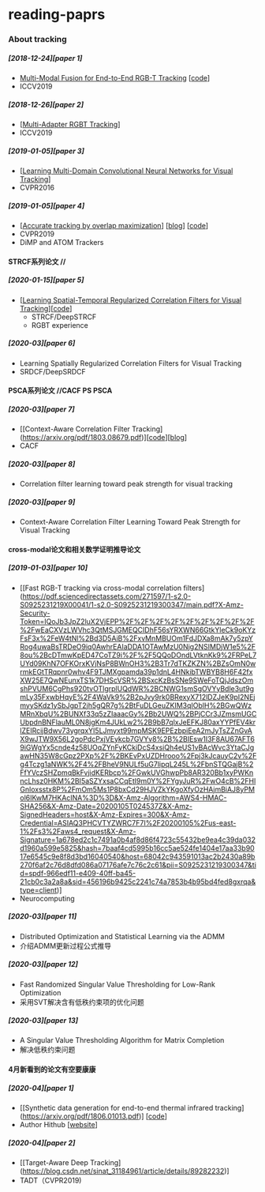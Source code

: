 # reading-paprs

### About tracking

##### [2018-12-24][paper 1]
* [Multi-Modal Fusion for End-to-End RGB-T Tracking](https://arxiv.org/pdf/1908.11714v1.pdf) [[code](https://github.com/Alexadlu/MANet)]
* ICCV2019

##### [2018-12-26][paper 2]
* [[Multi-Adapter RGBT Tracking](https://arxiv.org/pdf/1907.07485.pdf)]
* ICCV2019


##### [2019-01-05][paper 3]
* [[Learning Multi-Domain Convolutional Neural Networks for Visual Tracking](https://ieeexplore.ieee.org/stamp/stamp.jsp?tp=&arnumber=7780834)]
* CVPR2016


##### [2019-01-05][paper 4]
* [[Accurate tracking by overlap maximization](https://arxiv.org/pdf/1811.07628.pdf)] [[blog](https://blog.csdn.net/sinat_27318881/article/details/84668861)] [[code](https://github.com/visionml/pytracking)]
* CVPR2019
* DiMP and ATOM Trackers


#### STRCF系列论文 //
##### [2020-01-15][paper 5]
* [[Learning Spatial-Temporal Regularized Correlation Filters for Visual Tracking](https://arxiv.org/pdf/1803.08679.pdf)][[code](https://github.com/GarfieldF/RGBT-tracking)]
  * STRCF/DeepSTRCF
  * RGBT experience 

##### [2020-03][paper 6]
* Learning Spatially Regularized Correlation Filters for Visual Tracking
* SRDCF/DeepSRDCF

#### PSCA系列论文 //CACF PS PSCA
##### [2020-03][paper 7]
* [[Context-Aware Correlation Filter Tracking] (https://arxiv.org/pdf/1803.08679.pdf)][[code](https://github.com/GarfieldF/RGBT-tracking)][[blog](https://blog.csdn.net/ms961516792/article/details/81774979)]
* CACF

##### [2020-03][paper 8]
* Correlation filter learning toward peak strength for visual tracking

##### [2020-03][paper 9]
* Context-Aware Correlation Filter Learning Toward Peak Strength for Visual Tracking

#### cross-modal论文和相关数学证明推导论文
##### [2019-01-03][paper 10]
* [[Fast RGB-T tracking via cross-modal correlation filters] (https://pdf.sciencedirectassets.com/271597/1-s2.0-S0925231219X00041/1-s2.0-S0925231219300347/main.pdf?X-Amz-Security-Token=IQoJb3JpZ2luX2VjEPP%2F%2F%2F%2F%2F%2F%2F%2F%2F%2FwEaCXVzLWVhc3QtMSJGMEQCIDhF56sYRXWN66GtkYleCk9oKYzFsF3x%2FeW4tNl%2Bd3D5AiB%2FxvMnMBUOm1FdJDXa8mAk7y5zpYRog4uwaBsTRDeO9iq0AwhrEAIaDDA1OTAwMzU0Njg2NSIMDjW1e5%2F8ou%2BcDTmwKpED47CoTZ9i%2F%2F5QQoDOndLVtknKk9%2FRPeL7UYd09KhN7OFKOrxKVjNsP8BWnOH3%2B3Tr7dTKZKZN%2BZsOmN0wrmkEGtTRqpnr0whv4F9TJMXgpamda39p1dnL4HNkibTWBYB8H6F42fxXW25E7QwNEunxTS1k7DHScVSR%2BSxcKzBsSNe9SWeFoTQjJdszOmshPVUM6CgPhs920tvOTlgrplUQdWR%2BCNWG1smSgOVYyBdle3ut9gmLy35FxwbHqyE%2F4WaVk9%2B2pJvy9rk0BRexyX712lDZJeK9pI2NEjmyySKdz1ySbJgpT2jh5gQR7g%2BtFuDLGeuZKIM3qIOblH%2BGwQWzMRnXbqU%2BUNXf33q5zZIaaacGy%2Bb2UWQ%2BPjCCr3JZmsmUGCUbpdnBNFlauML0N8jgKm4JUkLw2%2B9bB7qlxJeEFKJ80axYYPfEV4krlZEIRcijBdwv73ygrqxYI5LJmyxt99mpMSK9EPEzbpiEeA2mJyTsZZnGvAX9wJTW9X56L2goPdcPxjVEykcb7GVYv8%2B%2BIEsw1I3F8AU67AFT69iGWgYx5cnde4z58UOqZYnFyKCkiDcS4xsiQh4eUS1vBAcWvc3YtaCJgawHN35W8cGpz2PXp%2F%2BKEvPxUZDHrooo%2Fpj3kJcauyC2v%2Fg4Tczg1aNWK%2F4%2FBheV9NULf5uG7lipqL245L%2FbnSTQGajB%2FfYVczSHZpmqBkFvjidKERbcp%2FGwkUVGhwpPb8AR320Bb1xyPWKnncLhsz0HKM%2BI5aSZYxsaCCqEtI9m0Y%2FYgyJuR%2FwO4cB%2FHlGnloxsstx8P%2FmOm5Ms1P8bxCd29HJVZkYKgoXfyOzHAjmBiAJ8yPMol6IKwM7HKAcINA%3D%3D&X-Amz-Algorithm=AWS4-HMAC-SHA256&X-Amz-Date=20200105T024537Z&X-Amz-SignedHeaders=host&X-Amz-Expires=300&X-Amz-Credential=ASIAQ3PHCVTYZWRC7F7I%2F20200105%2Fus-east-1%2Fs3%2Faws4_request&X-Amz-Signature=1a678ed2c1c7491a0b4af8d86f4723c55432be9ea4c39da032d1960a599e5825&hash=7baaf4cd5995b16cc5ae524fe1404e17aa33b9017e6545c9e8f8d3bd16040540&host=68042c943591013ac2b2430a89b270f6af2c76d8dfd086a07176afe7c76c2c61&pii=S0925231219300347&tid=spdf-966edf11-e409-40ff-ba45-21cb0c3a2a8a&sid=456196b9425c2241c74a7853b4b95bd4fed8gxrqa&type=client)]
* Neurocomputing

##### [2020-03][paper 11]
* Distributed Optimization and Statistical Learning via the ADMM
* 介绍ADMM更新过程公式推导

##### [2020-03][paper 12]
* Fast Randomized Singular Value Thresholding for Low-Rank Optimization
* 采用SVT解决含有低秩约束项的优化问题

##### [2020-03][paper 13]
* A Singular Value Thresholding Algorithm for Matrix Completion
* 解决低秩约束问题


#### 4月新看到的论文有空要康康
##### [2020-04][paper 1]
* [[Synthetic data generation for end-to-end thermal infrared tracking] (https://arxiv.org/pdf/1806.01013.pdf)] [[code](https://github.com/Alexadlu/generatedTIR_tracking)]
* Author Hithub [[website](https://github.com/Alexadlu)]

##### [2020-04][paper 2]
* [[Target-Aware Deep Tracking] (https://blog.csdn.net/sinat_31184961/article/details/89282232)]
* TADT（CVPR2019)

